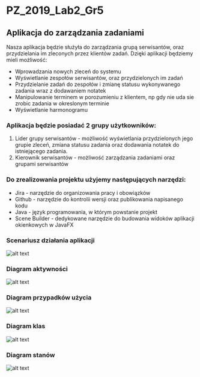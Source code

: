 # PZ_2019_Lab2_Gr5

## Aplikacja do zarządzania zadaniami

Nasza aplikacja będzie służyła do zarządzania grupą serwisantów, oraz przydzielania im zleconych przez klientów zadań. Dzięki aplikacji będziemy mieli możliwość:

- Wprowadzania nowych zleceń do systemu
- Wyświetlanie zespołów serwisantów, oraz przydzielonych im zadań
- Przydzielanie zadań do zespołów i zmianę statusu wykonywanego zadania wraz z dodawaniem notatek
- Manipulowanie terminem w porozumieniu z klientem, np gdy nie uda sie zrobic zadania w okreslonym terminie
- Wyświetlanie harmonogramu


### Aplikacja będzie posiadać 2 grupy użytkowników:

1. Lider grupy serwisantów - możliwość wyświetlania przydzielonych jego grupie zleceń, zmiana statusu zadania oraz dodawania notatek do istniejącego zadania.
1. Kierownik serwisantów - możliwość zarządzania zadaniami oraz grupami serwisantów

### Do zrealizowania projektu użyjemy następujących narzędzi:

- Jira - narzędzie do organizowania pracy i obowiązków
- Github - narzędzie do kontrolii wersji oraz publikowania napisanego kodu
- Java - język programowania, w którym powstanie projekt
- Scene Builder - dedykowane narzędzie do budowania widoków aplikacji okienkowych w JavaFX

### Scenariusz działania aplikacji

![alt text](https://github.com/mjochab/PZ_2019_Lab2_Gr6/blob/master/images/scenariusz.png "scenariusz")

### Diagram aktywności

![alt text](https://github.com/mjochab/PZ_2019_Lab2_Gr6/blob/master/images/Diagram_aktywności.jpg "diagram aktywności")

### Diagram przypadków użycia

![alt text](https://github.com/mjochab/PZ_2019_Lab2_Gr6/blob/master/images/Przypadków_użycia.jpg "diagram przypadków użycia")

### Diagram klas

![alt text](https://github.com/mjochab/PZ_2019_Lab2_Gr6/blob/master/images/Diagram_klas.png "diagram klas")

### Diagram stanów

![alt text](https://github.com/mjochab/PZ_2019_Lab2_Gr6/blob/master/images/Diagram_stanów.png "diagram stanów")





